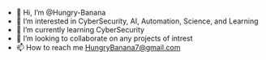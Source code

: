 - 👋 Hi, I’m @Hungry-Banana
- 👀 I’m interested in CyberSecurity, AI, Automation, Science, and Learning
- 🌱 I’m currently learning CyberSecurity
- 💞️ I’m looking to collaborate on any projects of intrest
- 📫 How to reach me HungryBanana7@gmail.com

<!---
Hungry-Banana/Hungry-Banana is a ✨ special ✨ repository because its `README.md` (this file) appears on your GitHub profile.
You can click the Preview link to take a look at your changes.
--->
